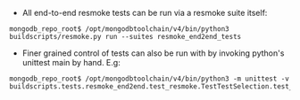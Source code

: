 - All end-to-end resmoke tests can be run via a resmoke suite itself:

```
mongodb_repo_root$ /opt/mongodbtoolchain/v4/bin/python3 buildscripts/resmoke.py run --suites resmoke_end2end_tests
```

- Finer grained control of tests can also be run with by invoking python's unittest main by hand. E.g:

```
mongodb_repo_root$ /opt/mongodbtoolchain/v4/bin/python3 -m unittest -v buildscripts.tests.resmoke_end2end.test_resmoke.TestTestSelection.test_at_sign_as_replay_file
```
